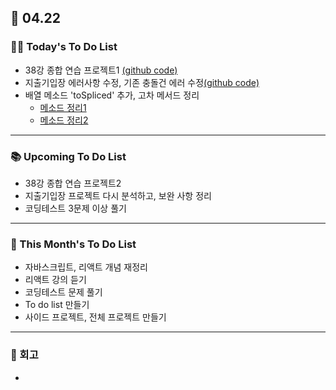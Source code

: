 ## 📆 04.22

### 💁‍♀️ Today's To Do List

- 38강 종합 연습 프로젝트1 [(github code)](https://github.com/yennnny/investment-calculator)
- 지출기입장 에러사항 수정, 기존 충돌건 에러 수정[(github code)](https://github.com/frontend-study-project/react-app-expense)
- 배열 메소드 'toSpliced' 추가, 고차 메서드 정리
  - [메소드 정리1](https://velog.io/@yennnny/%EB%82%B4%EA%B0%80-%EB%B3%B4%EB%A0%A4%EA%B3%A0-%EC%A0%95%EB%A6%AC%ED%95%9C-%EB%B0%B0%EC%97%B4-%EB%A9%94%EC%86%8C%EB%93%9C-%EC%B4%9D%EC%A0%95%EB%A6%AC1)
  - [메소드 정리2](https://velog.io/@yennnny/%EB%B0%B0%EC%97%B4-%EA%B3%A0%EC%B0%A8-%ED%95%A8%EC%88%98)

---

### 📚 Upcoming To Do List

- 38강 종합 연습 프로젝트2
- 지출기입장 프로젝트 다시 분석하고, 보완 사항 정리
- 코딩테스트 3문제 이상 풀기

---

### 📌 This Month's To Do List

- 자바스크립트, 리액트 개념 재정리
- 리액트 강의 듣기
- 코딩테스트 문제 풀기
- To do list 만들기
- 사이드 프로젝트, 전체 프로젝트 만들기

---

### 👀 회고

-
